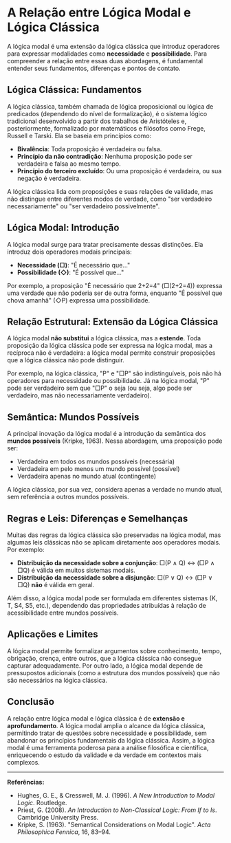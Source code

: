 # A Relação entre Lógica Modal e Lógica Clássica

A lógica modal é uma extensão da lógica clássica que introduz operadores para expressar modalidades como **necessidade** e **possibilidade**. Para compreender a relação entre essas duas abordagens, é fundamental entender seus fundamentos, diferenças e pontos de contato.

## Lógica Clássica: Fundamentos

A lógica clássica, também chamada de lógica proposicional ou lógica de predicados (dependendo do nível de formalização), é o sistema lógico tradicional desenvolvido a partir dos trabalhos de Aristóteles e, posteriormente, formalizado por matemáticos e filósofos como Frege, Russell e Tarski. Ela se baseia em princípios como:

- **Bivalência**: Toda proposição é verdadeira ou falsa.
- **Princípio da não contradição**: Nenhuma proposição pode ser verdadeira e falsa ao mesmo tempo.
- **Princípio do terceiro excluído**: Ou uma proposição é verdadeira, ou sua negação é verdadeira.

A lógica clássica lida com proposições e suas relações de validade, mas não distingue entre diferentes modos de verdade, como "ser verdadeiro necessariamente" ou "ser verdadeiro possivelmente".

## Lógica Modal: Introdução

A lógica modal surge para tratar precisamente dessas distinções. Ela introduz dois operadores modais principais:

- **Necessidade (□)**: "É necessário que..."
- **Possibilidade (◇)**: "É possível que..."

Por exemplo, a proposição "É necessário que 2+2=4" (□(2+2=4)) expressa uma verdade que não poderia ser de outra forma, enquanto "É possível que chova amanhã" (◇P) expressa uma possibilidade.

## Relação Estrutural: Extensão da Lógica Clássica

A lógica modal **não substitui** a lógica clássica, mas a **estende**. Toda proposição da lógica clássica pode ser expressa na lógica modal, mas a recíproca não é verdadeira: a lógica modal permite construir proposições que a lógica clássica não pode distinguir.

Por exemplo, na lógica clássica, "P" e "□P" são indistinguíveis, pois não há operadores para necessidade ou possibilidade. Já na lógica modal, "P" pode ser verdadeiro sem que "□P" o seja (ou seja, algo pode ser verdadeiro, mas não necessariamente verdadeiro).

## Semântica: Mundos Possíveis

A principal inovação da lógica modal é a introdução da semântica dos **mundos possíveis** (Kripke, 1963). Nessa abordagem, uma proposição pode ser:

- Verdadeira em todos os mundos possíveis (necessária)
- Verdadeira em pelo menos um mundo possível (possível)
- Verdadeira apenas no mundo atual (contingente)

A lógica clássica, por sua vez, considera apenas a verdade no mundo atual, sem referência a outros mundos possíveis.

## Regras e Leis: Diferenças e Semelhanças

Muitas das regras da lógica clássica são preservadas na lógica modal, mas algumas leis clássicas não se aplicam diretamente aos operadores modais. Por exemplo:

- **Distribuição da necessidade sobre a conjunção**: □(P ∧ Q) ↔ (□P ∧ □Q) é válida em muitos sistemas modais.
- **Distribuição da necessidade sobre a disjunção**: □(P ∨ Q) ↔ (□P ∨ □Q) **não** é válida em geral.

Além disso, a lógica modal pode ser formulada em diferentes sistemas (K, T, S4, S5, etc.), dependendo das propriedades atribuídas à relação de acessibilidade entre mundos possíveis.

## Aplicações e Limites

A lógica modal permite formalizar argumentos sobre conhecimento, tempo, obrigação, crença, entre outros, que a lógica clássica não consegue capturar adequadamente. Por outro lado, a lógica modal depende de pressupostos adicionais (como a estrutura dos mundos possíveis) que não são necessários na lógica clássica.

## Conclusão

A relação entre lógica modal e lógica clássica é de **extensão e aprofundamento**. A lógica modal amplia o alcance da lógica clássica, permitindo tratar de questões sobre necessidade e possibilidade, sem abandonar os princípios fundamentais da lógica clássica. Assim, a lógica modal é uma ferramenta poderosa para a análise filosófica e científica, enriquecendo o estudo da validade e da verdade em contextos mais complexos.

---

**Referências:**

- Hughes, G. E., & Cresswell, M. J. (1996). *A New Introduction to Modal Logic*. Routledge.
- Priest, G. (2008). *An Introduction to Non-Classical Logic: From If to Is*. Cambridge University Press.
- Kripke, S. (1963). "Semantical Considerations on Modal Logic". *Acta Philosophica Fennica*, 16, 83–94.